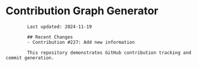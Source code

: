 # Contribution Graph Generator
            
            Last updated: 2024-11-19
            
            ## Recent Changes
            - Contribution #227: Add new information
            
            This repository demonstrates GitHub contribution tracking and commit generation.
        